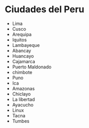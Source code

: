 # Ciudades del Peru
- Lima
- Cusco
- Arequipa
- Iquitos
- Lambayeque
- Abancay
- Huancayo
- Cajamarca
- Puerto Maldonado
- chimbote
- Puno
- Ica 
- Amazonas
- Chiclayo
- La libertad
- Ayacucho
- Linux
- Tacna
- Tumbes

